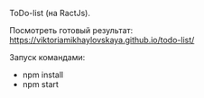 ToDo-list (на RactJs).

Посмотреть готовый результат:
https://viktoriamikhaylovskaya.github.io/todo-list/

Запуск командами:

- npm install
- npm start
